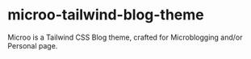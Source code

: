 # microo-tailwind-blog-theme
Microo is a Tailwind CSS Blog theme, crafted for Microblogging and/or Personal page.
